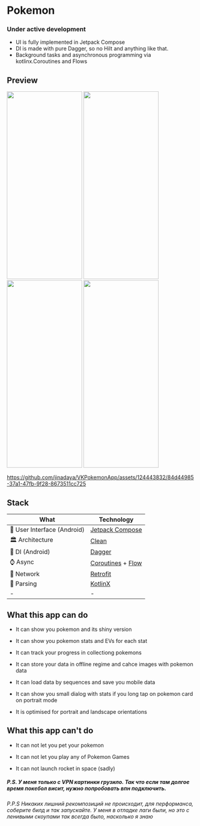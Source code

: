
# Pokemon

### Under active development

- UI is fully implemented in Jetpack Compose
- DI is made with pure Dagger, so no Hilt and anything like that.
- Background tasks and asynchronous programming via kotlinx.Coroutines and Flows

## Preview

<img src="https://github.com/jinadaya/VKPokemonApp/assets/124443832/971e63f9-6766-47b5-ab63-bd5bcdba849b" width="200" height="500" />

<img src="https://github.com/jinadaya/VKPokemonApp/assets/124443832/868c3299-fbb8-4c24-8c6b-851e26a15767" width="200" height="500" />

<img src="https://github.com/jinadaya/VKPokemonApp/assets/124443832/d4bc274b-2125-402e-a587-34660beed78c" width="200" height="500" />

<img src="https://github.com/jinadaya/VKPokemonApp/assets/124443832/3b88abdf-1f97-44cd-a0ab-ddf77472e389" width="200" height="500" />

https://github.com/jinadaya/VKPokemonApp/assets/124443832/84d44985-37a1-47fb-9f28-8673511cc725






## Stack

|What|Technology|
|-|-|
|🔘 User Interface (Android)|[Jetpack Compose](https://developer.android.com/jetpack/compose)|
|🏛 Architecture|[Clean](https://blog.cleancoder.com/uncle-bob/2012/08/13/the-clean-architecture.html)|
|💉 DI (Android)|[Dagger](https://dagger.dev/dev-guide/)|
|⌚️ Async| [Coroutines](https://kotlinlang.org/docs/coroutines-overview.html) + [Flow](https://kotlin.github.io/kotlinx.coroutines/kotlinx-coroutines-core/kotlinx.coroutines.flow/-flow/)                |
|📶 Network| [Retrofit](https://square.github.io/retrofit/)|
|📃 Parsing| [KotlinX](https://kotlinlang.org/docs/serialization.html)|
|-|-|

## What this app can do

 * It can show you pokemon and its shiny version

 * It can show you pokemon stats and EVs for each stat

 * It can track your progress in collectiong pokemons

 * It can store your data in offline regime and cahce images with pokemon data

 * It can load data by sequences and save you mobile data

 * It can show you small dialog with stats if you long tap on pokemon card on portrait mode

 * It is optimised for portrait and landscape orientations

## What this app can't do

  * It can not let you pet your pokemon

  * It can not let you play any of Pokemon Games

  * It can not launch rocket in space (sadly)

##### P.S. У меня только с VPN картинки грузило. Так что если там долгое время покебол висит, нужно попробовать впн подключить.
###### P.P.S Никаких лишний рекомпозиций не происходит, для перформанса, соберите билд и так запускайте. У меня в отладке лаги были, но это с ленивыми скоупами так всегда было, насколько я знаю

